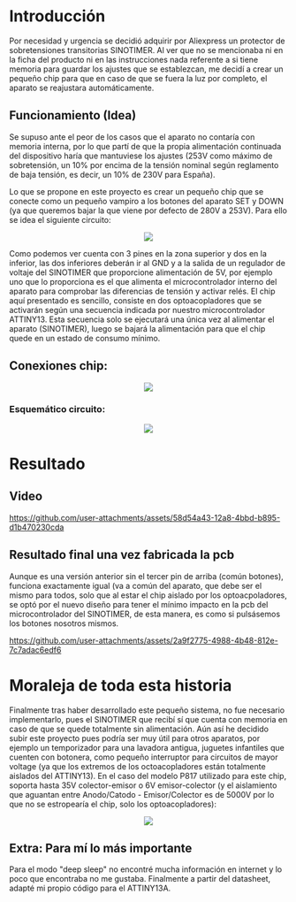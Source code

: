 ﻿# Introducción

Por necesidad y urgencia se decidió adquirir por Aliexpress un protector de sobretensiones transitorias SINOTIMER. Al ver que no se mencionaba ni en la ficha del producto ni en las instrucciones nada referente a si tiene memoria para guardar los ajustes que se establezcan, me decidí a crear un pequeño chip para que en caso de que se fuera la luz por completo, el aparato se reajustara automáticamente.

## Funcionamiento (Idea)

Se supuso ante el peor de los casos que el aparato no contaría con memoria interna, por lo que partí de que la propia alimentación continuada del dispositivo haría que mantuviese los ajustes (253V como máximo de sobretensión, un 10% por encima de la tensión nominal según reglamento de baja tensión, es decir, un 10% de 230V para España). 

Lo que se propone en este proyecto es crear un pequeño chip que se conecte como un pequeño vampiro a los botones del aparato SET y DOWN (ya que queremos bajar la que viene por defecto de 280V a 253V). Para ello se idea el siguiente circuito:

<div align="center">
	<img src="https://github.com/user-attachments/assets/c0d10671-a0d8-4080-a674-5a804480ca11">
</div>

Como podemos ver cuenta con 3 pines en la zona superior y dos en la inferior, las dos inferiores deberán ir al GND y a la salida de un regulador de voltaje del SINOTIMER que proporcione alimentación de 5V, por ejemplo uno que lo proporciona es el que alimenta el microcontrolador interno del aparato para comprobar las diferencias de tensión y activar relés. El chip aquí presentado es sencillo, consiste en dos optoacopladores que se activarán según una secuencia indicada por nuestro microcontrolador ATTINY13. Esta secuencia solo se ejecutará una única vez al alimentar el aparato (SINOTIMER), luego se bajará la alimentación para que el chip quede en un estado de consumo mínimo.
## Conexiones chip:
<div align="middle">
  <img src="https://github.com/user-attachments/assets/78dd3d2e-87bc-4c5f-9962-ad5c0ee2d4a8" />
</div>

### Esquemático circuito:
<div align="center">
  <img src="https://github.com/user-attachments/assets/8bd4044a-5b6c-461a-b799-559b531f3468" /> 
</div>

# Resultado
## Video
https://github.com/user-attachments/assets/58d54a43-12a8-4bbd-b895-d1b470230cda

## Resultado final una vez fabricada la pcb
Aunque es una versión anterior sin el tercer pin de arriba (común botones), funciona exactamente igual (va a común del aparato, que debe ser el mismo para todos, solo que al estar el chip aislado por los optoacpoladores, se optó por el nuevo diseño para tener el mínimo impacto en la pcb del microcontrolador del SINOTIMER, de esta manera, es como si pulsásemos los botones nosotros mismos.

https://github.com/user-attachments/assets/2a9f2775-4988-4b48-812e-7c7adac6edf6

# Moraleja de toda esta historia
Finalmente tras haber desarrollado este pequeño sistema, no fue necesario implementarlo, pues el SINOTIMER que recibí sí que cuenta con memoria en caso de que se quede totalmente sin alimentación. Aún así he decidido subir este proyecto pues podría ser muy útil para otros aparatos, por ejemplo un temporizador para una lavadora antigua, juguetes infantiles que cuenten con botonera, como pequeño interruptor para circuitos de mayor voltage (ya que los extremos de los octoacopladores están totalmente aislados del ATTINY13). En el caso del modelo P817 utilizado para este chip, soporta hasta 35V colector-emisor o 6V emisor-colector (y el aislamiento que aguantan entre Anodo/Catodo - Emisor/Colector es de 5000V por lo que no se estropearía el chip, solo los optoacopladores):

<div align="center">
  <img src="https://github.com/user-attachments/assets/4d0437a7-99ab-4fbe-bbfe-a2a3ec8163de" /> 
</div>

## Extra: Para mí lo más importante
Para el modo "deep sleep" no encontré mucha información en internet y lo poco que encontraba no me gustaba. Finalmente a partir del datasheet, adapté mi propio código para el ATTINY13A.
